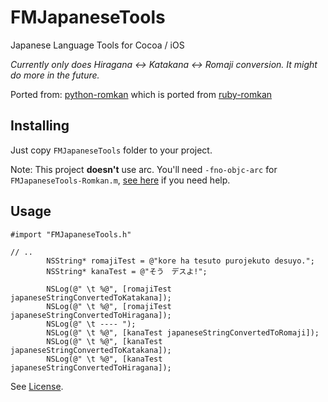 FMJapaneseTools
===============

Japanese Language Tools for Cocoa / iOS

*Currently only does Hiragana <-> Katakana <-> Romaji conversion. It might do more in the future.*

Ported from: [python-romkan](https://github.com/soimort/python-romkan) which is ported from [ruby-romkan](http://0xcc.net/ruby-romkan/)

## Installing

Just copy `FMJapaneseTools` folder to your project.

Note: This project **doesn't** use arc. You'll need `-fno-objc-arc` for `FMJapaneseTools-Romkan.m`, [see here](http://stackoverflow.com/questions/6646052/how-can-i-disable-arc-for-a-single-file-in-a-project) if you need help.

## Usage

```obj-c
#import "FMJapaneseTools.h"

// ..
		NSString* romajiTest = @"kore ha tesuto purojekuto desuyo.";
		NSString* kanaTest = @"そう　デスよ!";

		NSLog(@" \t %@", [romajiTest japaneseStringConvertedToKatakana]);
		NSLog(@" \t %@", [romajiTest japaneseStringConvertedToHiragana]);
		NSLog(@" \t ---- ");
		NSLog(@" \t %@", [kanaTest japaneseStringConvertedToRomaji]);
		NSLog(@" \t %@", [kanaTest japaneseStringConvertedToKatakana]);
		NSLog(@" \t %@", [kanaTest japaneseStringConvertedToHiragana]);

```

See [License](LICENSE).
